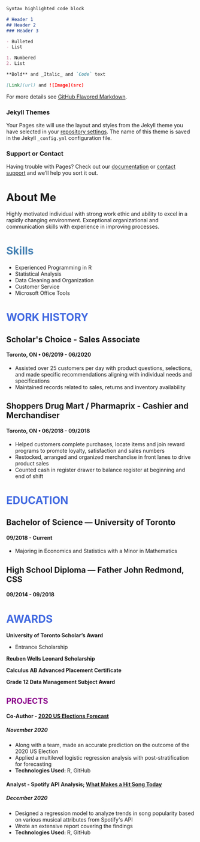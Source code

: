 ```markdown
Syntax highlighted code block

# Header 1
## Header 2
### Header 3

- Bulleted
- List

1. Numbered
2. List

**Bold** and _Italic_ and `Code` text

[Link](url) and ![Image](src)
```

For more details see [GitHub Flavored Markdown](https://guides.github.com/features/mastering-markdown/).

### Jekyll Themes

Your Pages site will use the layout and styles from the Jekyll theme you have selected in your [repository settings](https://github.com/jordanregis/digital-cv1/settings). The name of this theme is saved in the Jekyll `_config.yml` configuration file.

### Support or Contact

Having trouble with Pages? Check out our [documentation](https://docs.github.com/categories/github-pages-basics/) or [contact support](https://support.github.com/contact) and we’ll help you sort it out.


# About Me

Highly motivated individual with strong work ethic and ability to excel in a rapidly changing environment. Exceptional organizational and communication skills with experience in improving processes.

# <span style="color:steelblue"> Skills </span>
- Experienced Programming in R
- Statistical Analysis
- Data Cleaning and Organization
- Customer Service
- Microsoft Office Tools

# <span style="color:royalblue"> WORK HISTORY </span>
## Scholar's Choice - Sales Associate
#### Toronto, ON • 06/2019 - 06/2020
- Assisted over 25 customers per day with product questions, selections, and made specific recommendations aligning with individual needs and specifications
- Maintained records related to sales, returns and inventory availability

## Shoppers Drug Mart / Pharmaprix - Cashier and Merchandiser
#### Toronto, ON • 06/2018 - 09/2018
- Helped customers complete purchases, locate items and join reward programs to promote loyalty, satisfaction and sales numbers
- Restocked, arranged and organized merchandise in front lanes to drive product sales
- Counted cash in register drawer to balance register at beginning and end of shift

# <span style="color:royalblue"> EDUCATION </span>
## Bachelor of Science — University of Toronto
#### 09/2018 - Current
- Majoring in Economics and Statistics with a Minor in Mathematics

## High School Diploma — Father John Redmond, CSS
#### 09/2014 - 09/2018

# <b><span style="color:royalblue"> AWARDS </span></b>
**University of Toronto Scholar’s Award**
- Entrance Scholarship

**Reuben Wells Leonard Scholarship**

**Calculus AB Advanced Placement Certificate**

**Grade 12 Data Management Subject Award**

## <span style="color:darkmagenta"> PROJECTS </span>

#### Co-Author - [2020 US Elections Forecast](https://github.com/jordanregis/PS4/blob/main/outputs/paper/paper.pdf)
##### November 2020
- Along with a team, made an accurate prediction on the outcome of the 2020 US Election
- Applied a multilevel logistic regression analysis with post-stratification for forecasting
- <b> Technologies Used: </b> R, GitHub

#### Analyst - Spotify API Analysis; [What Makes a Hit Song Today](https://github.com/jordanregis/STA304PS5/blob/main/Outputs/SpotifyPaper.pdf)
##### December 2020
- Designed a regression model to analyze trends in song popularity based on various musical attributes from Spotify's API
- Wrote an extensive report covering the findings
- <b> Technologies Used: </b> R, GitHub

